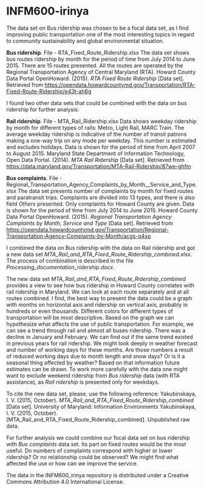 # INFM600-irinya
The data set on Bus ridership was chosen to be a focal data set, as I find improving public transportation one of the most interesting topics in regard to community sustainability and global environmental situation.

**Bus ridership**. File - RTA_Fixed_Route_Ridership.xlsx
The data set shows bus routes ridership by month for the period of time from July 2014 to June 2015. There are 15 routes presented. All the routes are operated by the Regional Transportation Agency of Central Maryland (RTA).
Howard County Data Portal OpenHoward. (2015). *RTA Fixed Route Ridership* [Data set]. Retrieved from https://opendata.howardcountymd.gov/Transportation/RTA-Fixed-Route-Ridership/e43t-ah6g

I found two other data sets that could be combined with the data on bus ridership for further analysis:

**Rail ridership**. File - MTA_Rail_Ridership.xlsx
Data shows weekday ridership by month for different types of rails: Metro, Light Rail, MARC Train. The average weekday ridership is indicative of the number of transit patrons making a one-way trip on any mode per weekday. This number is estimated and excludes holidays. Data is shown for the period of time from April 2007 to August 2015.
Maryland State Department of Information Technology, Open Data Portal. (2014). *MTA Rail Ridership* [Data set]. Retrieved from https://data.maryland.gov/Transportation/MTA-Rail-Ridership/87we-ghfm

**Bus complaints**. File - Regional_Transportation_Agency_Complaints_by_Month__Service_and_Type.xlsx
The data set presents number of complaints by month for fixed routes and paratransit trips. Complaints are divided into 13 types, and there is also field *Others* presented. Only complaints for Howard County are given. Data is shown for the period of time from July 2014 to June 2015. 
Howard County Data Portal OpenHoward. (2015). *Regional Transportation Agency Complaints by Month, Service and Type* [Data set]. Retrieved from https://opendata.howardcountymd.gov/Transportation/Regional-Transportation-Agency-Complaints-by-Month/acgs-q4xp

I combined the data on Bus ridership with the data on Rail ridership and got a new data set *MTA_Rail_and_RTA_Fixed_Route_Ridership_combined.xlsx*. The process of combination is described in the file *Processing_documentation_ridership.docx*.

The new data set *MTA_Rail_and_RTA_Fixed_Route_Ridership_combined* provides a view to see how bus ridership in Howard County correlates with rail ridership in Maryland. We can look at each route separately and at all routes combined. I find, the best way to present the data could be a graph with months on horizontal axis and ridership on vertical axis, probably in hundreds or even thousands. Different colors for different types of transportation will be most descriptive. Based on the graph we can hypothesize what affects the use of public transportation. For example, we can see a trend through rail and almost all buses ridership. There was a decline in January and February. We can find out if the same trend existed in previous years for rail ridership. We might look deeply in weather forecast and number of working days for these months. Are those numbers a result of reduced working days due to month length and snow days? Or is it a seasonal thing affected by weather? Based on that information future estimates can be drawn. To work more carefully with the data one might want to exclude weekend ridership from *Bus ridership* data (with RTA assistance), as *Rail ridership* is presented only for weekdays.  

To cite the new data set, please, use the following reference:
Yakubinskaya, I. V. (2015, October). *MTA_Rail_and_RTA_Fixed_Route_Ridership_combined* [Data set]. University of Maryland: Information Environments
Yakubinskaya, I. V. (2015, October). [MTA_Rail_and_RTA_Fixed_Route_Ridership_combined]. Unpublished raw data. 

For further analysis we could combine our focal data set on bus ridership with *Bus complaints* data set. Its part on fixed routes would be the most useful. Do numbers of complaints correspond with higher or lower ridership? Or no relationship could be observed? We might find what affected the use or how can we improve the service.

The data in the INFM600_irinya repository is distributed under a Creative Commons Attribution 4.0 International License.
